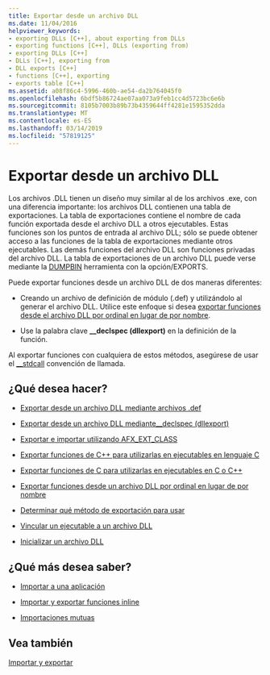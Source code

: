 ```yaml
---
title: Exportar desde un archivo DLL
ms.date: 11/04/2016
helpviewer_keywords:
- exporting DLLs [C++], about exporting from DLLs
- exporting functions [C++], DLLs (exporting from)
- exporting DLLs [C++]
- DLLs [C++], exporting from
- DLL exports [C++]
- functions [C++], exporting
- exports table [C++]
ms.assetid: a08f86c4-5996-460b-ae54-da2b764045f0
ms.openlocfilehash: 6bdf5b86724ae07aa073a9feb1cc4d5723bc6e6b
ms.sourcegitcommit: 8105b7003b89b73b4359644ff4281e1595352dda
ms.translationtype: MT
ms.contentlocale: es-ES
ms.lasthandoff: 03/14/2019
ms.locfileid: "57819125"
---
```

# <a name="exporting-from-a-dll"></a>Exportar desde un archivo DLL

Los archivos .DLL tienen un diseño muy similar al de los archivos .exe, con una diferencia importante: los archivos DLL contienen una tabla de exportaciones. La tabla de exportaciones contiene el nombre de cada función exportada desde el archivo DLL a otros ejecutables. Estas funciones son los puntos de entrada al archivo DLL; sólo se puede obtener acceso a las funciones de la tabla de exportaciones mediante otros ejecutables. Las demás funciones del archivo DLL son funciones privadas del archivo DLL. La tabla de exportaciones de un archivo DLL puede verse mediante la [DUMPBIN](reference/dumpbin-reference.md) herramienta con la opción/EXPORTS.

Puede exportar funciones desde un archivo DLL de dos maneras diferentes:

- Creando un archivo de definición de módulo (.def) y utilizándolo al generar el archivo DLL. Utilice este enfoque si desea [exportar funciones desde el archivo DLL por ordinal en lugar de por nombre](exporting-functions-from-a-dll-by-ordinal-rather-than-by-name.md).

- Use la palabra clave **__declspec (dllexport)** en la definición de la función.

Al exportar funciones con cualquiera de estos métodos, asegúrese de usar el [__stdcall](../cpp/stdcall.md) convención de llamada.

## <a name="what-do-you-want-to-do"></a>¿Qué desea hacer?

- [Exportar desde un archivo DLL mediante archivos .def](exporting-from-a-dll-using-def-files.md)

- [Exportar desde un archivo DLL mediante__declspec (dllexport)](exporting-from-a-dll-using-declspec-dllexport.md)

- [Exportar e importar utilizando AFX_EXT_CLASS](exporting-and-importing-using-afx-ext-class.md)

- [Exportar funciones de C++ para utilizarlas en ejecutables en lenguaje C](exporting-cpp-functions-for-use-in-c-language-executables.md)

- [Exportar funciones de C para utilizarlas en ejecutables en C o C++](exporting-c-functions-for-use-in-c-or-cpp-language-executables.md)

- [Exportar funciones desde un archivo DLL por ordinal en lugar de por nombre](exporting-functions-from-a-dll-by-ordinal-rather-than-by-name.md)

- [Determinar qué método de exportación para usar](determining-which-exporting-method-to-use.md)

- [Vincular un ejecutable a un archivo DLL](linking-an-executable-to-a-dll.md#determining-which-linking-method-to-use)

- [Inicializar un archivo DLL](run-time-library-behavior.md#initializing-a-dll)

## <a name="what-do-you-want-to-know-more-about"></a>¿Qué más desea saber?

- [Importar a una aplicación](importing-into-an-application.md)

- [Importar y exportar funciones inline](importing-and-exporting-inline-functions.md)

- [Importaciones mutuas](mutual-imports.md)

## <a name="see-also"></a>Vea también

[Importar y exportar](importing-and-exporting.md)
